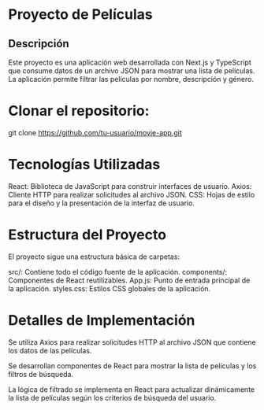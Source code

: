# Proyecto de Películas

## Descripción

Este proyecto es una aplicación web desarrollada con Next.js y TypeScript que consume datos de un archivo JSON para mostrar una lista de películas. La aplicación permite filtrar las películas por nombre, descripción y género.

# Clonar el repositorio:
git clone https://github.com/tu-usuario/movie-app.git

# Tecnologías Utilizadas
React: Biblioteca de JavaScript para construir interfaces de usuario.
Axios: Cliente HTTP para realizar solicitudes al archivo JSON.
CSS: Hojas de estilo para el diseño y la presentación de la interfaz de usuario.

# Estructura del Proyecto
El proyecto sigue una estructura básica de carpetas:

src/: Contiene todo el código fuente de la aplicación.
components/: Componentes de React reutilizables.
App.js: Punto de entrada principal de la aplicación.
styles.css: Estilos CSS globales de la aplicación.

# Detalles de Implementación
Se utiliza Axios para realizar solicitudes HTTP al archivo JSON que contiene los datos de las películas.

Se desarrollan componentes de React para mostrar la lista de películas y los filtros de búsqueda.

La lógica de filtrado se implementa en React para actualizar dinámicamente la lista de películas según los criterios de búsqueda del usuario.
